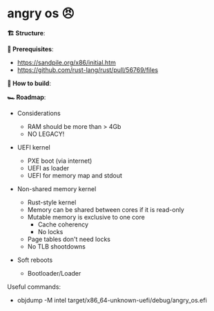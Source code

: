# angry os 😠

**🏗 Structure**:


**📝 Prerequisites**:  
- https://sandpile.org/x86/initial.htm  
- https://github.com/rust-lang/rust/pull/56769/files


**🧱 How to build**:  


**🏎 Roadmap**:
- Considerations
    - RAM should be more than > 4Gb
    - NO LEGACY!
- UEFI kernel
    - PXE boot (via internet)
    - UEFI as loader
    - UEFI for memory map and stdout
    
- Non-shared memory kernel
    - Rust-style kernel
    - Memory can be shared between cores if it is read-only
    - Mutable memory is exclusive to one core
        - Cache coherency
        - No locks
    - Page tables don't need locks
    - No TLB shootdowns
    
- Soft reboots
    - Bootloader/Loader

Useful commands:
- objdump -M intel target/x86_64-unknown-uefi/debug/angry_os.efi